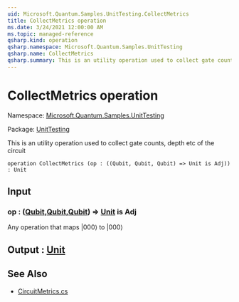 ```yaml
---
uid: Microsoft.Quantum.Samples.UnitTesting.CollectMetrics
title: CollectMetrics operation
ms.date: 3/24/2021 12:00:00 AM
ms.topic: managed-reference
qsharp.kind: operation
qsharp.namespace: Microsoft.Quantum.Samples.UnitTesting
qsharp.name: CollectMetrics
qsharp.summary: This is an utility operation used to collect gate counts, depth etc of the circuit
---
```


# CollectMetrics operation

Namespace: [Microsoft.Quantum.Samples.UnitTesting](xref:Microsoft.Quantum.Samples.UnitTesting)

Package: [UnitTesting](https://nuget.org/packages/UnitTesting)


This is an utility operation used to collect gate counts, depth etc of the circuit

```qsharp
operation CollectMetrics (op : ((Qubit, Qubit, Qubit) => Unit is Adj)) : Unit
```


## Input

### op : ([Qubit](xref:microsoft.quantum.lang-ref.qubit),[Qubit](xref:microsoft.quantum.lang-ref.qubit),[Qubit](xref:microsoft.quantum.lang-ref.qubit)) => [Unit](xref:microsoft.quantum.lang-ref.unit)  is Adj

Any operation that maps |000⟩ to |000⟩



## Output : [Unit](xref:microsoft.quantum.lang-ref.unit)



## See Also

- [CircuitMetrics.cs](xref:CircuitMetrics.cs)